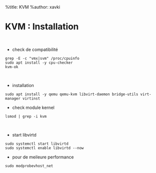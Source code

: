 %title: KVM
%author: xavki


# KVM : Installation


<br>


* check de compatibilité

```
grep -E -c "vmx|svm" /proc/cpuinfo
sudo apt install -y cpu-checker
kvm-ok
```

<br>


* installation

```
sudo apt install -y qemu qemu-kvm libvirt-daemon bridge-utils virt-manager virtinst
```

* check module kernel

```
lsmod | grep -i kvm
```

<br>


* start libvirtd

```
sudo systemctl start libvirtd
sudo systemctl enable libvirtd --now
```

* pour de meileure performance

```
sudo modprobevhost_net
```
